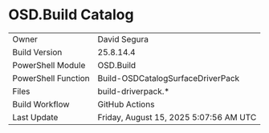﻿# OSD.Build Catalog

| | |
|-|-|
| Owner | David Segura |
| Build Version | 25.8.14.4 |
| PowerShell Module | OSD.Build |
| PowerShell Function | Build-OSDCatalogSurfaceDriverPack |
| Files | build-driverpack.* |
| Build Workflow | GitHub Actions |
| Last Update | Friday, August 15, 2025 5:07:56 AM UTC |
